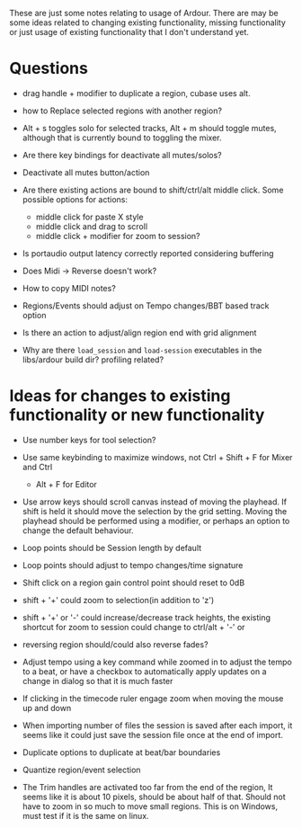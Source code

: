 These are just some notes relating to usage of Ardour. There are may be some
ideas related to changing existing functionality, missing functionality or just
usage of existing functionality that I don't understand yet.

# Questions

- drag handle + modifier to duplicate a region, cubase uses alt.

- how to Replace selected regions with another region?

- Alt + s toggles solo for selected tracks, Alt + m should toggle mutes,
  although that is currently bound to toggling the mixer.

- Are there key bindings for deactivate all mutes/solos?

- Deactivate all mutes button/action

- Are there existing actions are bound to shift/ctrl/alt middle click. Some
  possible options for actions:
  - middle click for paste X style
  - middle click and drag to scroll
  - middle click + modifier for zoom to session?

- Is portaudio output latency correctly reported considering buffering

- Does Midi -> Reverse doesn't work?

- How to copy MIDI notes?

- Regions/Events should adjust on Tempo changes/BBT based track option

- Is there an action to adjust/align region end with grid alignment

- Why are there `load_session` and `load-session` executables in the
	libs/ardour build dir? profiling related?


# Ideas for changes to existing functionality or new functionality

- Use number keys for tool selection?

- Use same keybinding to maximize windows, not Ctrl + Shift + F for Mixer and Ctrl
  + Alt + F for Editor

- Use arrow keys should scroll canvas instead of moving the playhead. If shift
  is held it should move the selection by the grid setting. Moving the playhead
  should be performed using a modifier, or perhaps an option to change the
  default behaviour.

- Loop points should be Session length by default

- Loop points should adjust to tempo changes/time signature

- Shift click on a region gain control point should reset to 0dB

- shift + '+' could zoom to selection(in addition to 'z')

- shift + '+' or '-' could increase/decrease track heights, the existing
  shortcut for zoom to session could change to ctrl/alt + '-' or

- reversing region should/could also reverse fades?

- Adjust tempo using a key command while zoomed in to adjust the tempo to a
  beat, or have a checkbox to automatically apply updates on a change in dialog
  so that it is much faster

- If clicking in the timecode ruler engage zoom when moving the mouse up and
  down

- When importing number of files the session is saved after each import, it
	seems like it could just save the session file once at the end of import.

- Duplicate options to duplicate at beat/bar boundaries

- Quantize region/event selection

- The Trim handles are activated too far from the end of the region, It seems
	like it is about 10 pixels, should be about half of that. Should not have to
	zoom in so much to move small regions. This is on Windows, must test if it is
	the same on linux.
